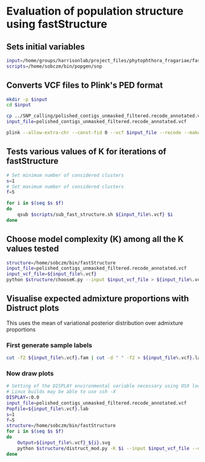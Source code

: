 # Evaluation of population structure using fastStructure

## Sets initial variables

```bash
input=/home/groups/harrisonlab/project_files/phytophthora_fragariae/fastStructure
scripts=/home/sobczm/bin/popgen/snp
```

## Converts VCF files to Plink's PED format

```bash
mkdir -p $input
cd $input

cp ../SNP_calling/polished_contigs_unmasked_filtered.recode_annotated.vcf .
input_file=polished_contigs_unmasked_filtered.recode_annotated.vcf

plink --allow-extra-chr --const-fid 0 --vcf $input_file --recode --make-bed --out ${input_file%.vcf} > ${input_file%.vcf}.log
```

## Tests various values of K for iterations of fastStructure

```bash
# Set minimum number of considered clusters
s=1
# Set maximum number of considered clusters
f=5

for i in $(seq $s $f)
do
    qsub $scripts/sub_fast_structure.sh ${input_file%.vcf} $i
done
```

## Choose model complexity (K) among all the K values tested

```bash
structure=/home/sobczm/bin/fastStructure
input_file=polished_contigs_unmasked_filtered.recode_annotated.vcf
input_vcf_file=${input_file%.vcf}
python $structure/chooseK.py --input $input_vcf_file > ${input_file%.vcf}_K_choice
```

## Visualise expected admixture proportions with Distruct plots

This uses the mean of variational posterior distribution
over admixture proportions

### First generate sample labels

```bash
cut -f2 ${input_file%.vcf}.fam | cut -d " " -f2 > ${input_file%.vcf}.lab
```

### Now draw plots

```bash
# Setting of the DISPLAY environmental variable necessary using OSX locally
# Linux builds may be able to use ssh -X
DISPLAY=:0.0
input_file=polished_contigs_unmasked_filtered.recode_annotated.vcf
Popfile=${input_file%.vcf}.lab
s=1
f=5
structure=/home/sobczm/bin/fastStructure
for i in $(seq $s $f)
do
    Output=${input_file%.vcf}_${i}.svg
    python $structure/distruct_mod.py -K $i --input $input_vcf_file --output $Output --title K$i --popfile $Popfile
done
```
